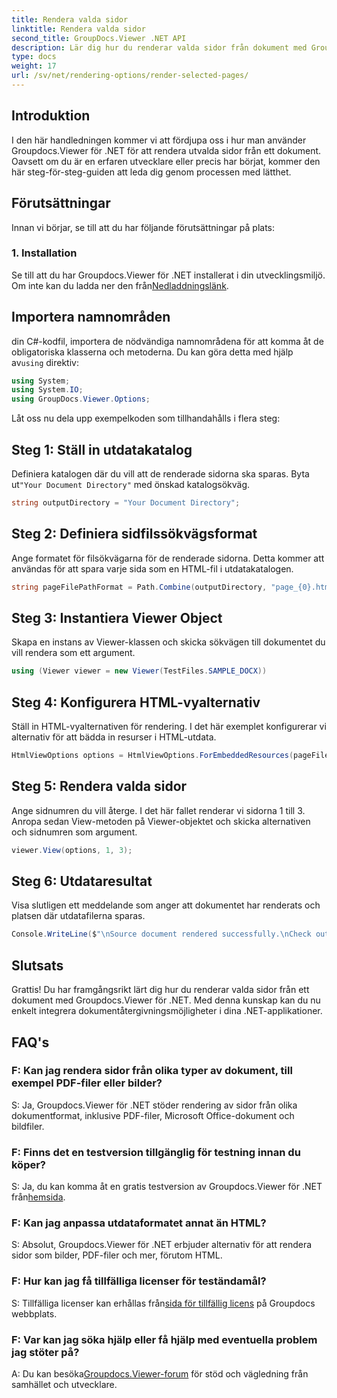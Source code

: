 ```yaml
---
title: Rendera valda sidor
linktitle: Rendera valda sidor
second_title: GroupDocs.Viewer .NET API
description: Lär dig hur du renderar valda sidor från dokument med Groupdocs.Viewer för .NET. Steg-för-steg handledning med kodexempel ingår.
type: docs
weight: 17
url: /sv/net/rendering-options/render-selected-pages/
---
```

## Introduktion

I den här handledningen kommer vi att fördjupa oss i hur man använder Groupdocs.Viewer för .NET för att rendera utvalda sidor från ett dokument. Oavsett om du är en erfaren utvecklare eller precis har börjat, kommer den här steg-för-steg-guiden att leda dig genom processen med lätthet.

## Förutsättningar

Innan vi börjar, se till att du har följande förutsättningar på plats:

### 1. Installation

 Se till att du har Groupdocs.Viewer för .NET installerat i din utvecklingsmiljö. Om inte kan du ladda ner den från[Nedladdningslänk](https://releases.groupdocs.com/viewer/net/).

## Importera namnområden

 din C#-kodfil, importera de nödvändiga namnområdena för att komma åt de obligatoriska klasserna och metoderna. Du kan göra detta med hjälp av`using` direktiv:

```csharp
using System;
using System.IO;
using GroupDocs.Viewer.Options;
```

Låt oss nu dela upp exempelkoden som tillhandahålls i flera steg:

## Steg 1: Ställ in utdatakatalog

 Definiera katalogen där du vill att de renderade sidorna ska sparas. Byta ut`"Your Document Directory"` med önskad katalogsökväg.

```csharp
string outputDirectory = "Your Document Directory";
```

## Steg 2: Definiera sidfilssökvägsformat

Ange formatet för filsökvägarna för de renderade sidorna. Detta kommer att användas för att spara varje sida som en HTML-fil i utdatakatalogen.

```csharp
string pageFilePathFormat = Path.Combine(outputDirectory, "page_{0}.html");
```

## Steg 3: Instantiera Viewer Object

Skapa en instans av Viewer-klassen och skicka sökvägen till dokumentet du vill rendera som ett argument.

```csharp
using (Viewer viewer = new Viewer(TestFiles.SAMPLE_DOCX))
```

## Steg 4: Konfigurera HTML-vyalternativ

Ställ in HTML-vyalternativen för rendering. I det här exemplet konfigurerar vi alternativ för att bädda in resurser i HTML-utdata.

```csharp
HtmlViewOptions options = HtmlViewOptions.ForEmbeddedResources(pageFilePathFormat);
```

## Steg 5: Rendera valda sidor

Ange sidnumren du vill återge. I det här fallet renderar vi sidorna 1 till 3. Anropa sedan View-metoden på Viewer-objektet och skicka alternativen och sidnumren som argument.

```csharp
viewer.View(options, 1, 3);
```

## Steg 6: Utdataresultat

Visa slutligen ett meddelande som anger att dokumentet har renderats och platsen där utdatafilerna sparas.

```csharp
Console.WriteLine($"\nSource document rendered successfully.\nCheck output in {outputDirectory}.");
```

## Slutsats

Grattis! Du har framgångsrikt lärt dig hur du renderar valda sidor från ett dokument med Groupdocs.Viewer för .NET. Med denna kunskap kan du nu enkelt integrera dokumentåtergivningsmöjligheter i dina .NET-applikationer.

## FAQ's

### F: Kan jag rendera sidor från olika typer av dokument, till exempel PDF-filer eller bilder?

S: Ja, Groupdocs.Viewer för .NET stöder rendering av sidor från olika dokumentformat, inklusive PDF-filer, Microsoft Office-dokument och bildfiler.

### F: Finns det en testversion tillgänglig för testning innan du köper?

 S: Ja, du kan komma åt en gratis testversion av Groupdocs.Viewer för .NET från[hemsida](https://releases.groupdocs.com/).

### F: Kan jag anpassa utdataformatet annat än HTML?

S: Absolut, Groupdocs.Viewer för .NET erbjuder alternativ för att rendera sidor som bilder, PDF-filer och mer, förutom HTML.

### F: Hur kan jag få tillfälliga licenser för teständamål?

S: Tillfälliga licenser kan erhållas från[sida för tillfällig licens](https://purchase.groupdocs.com/temporary-license/) på Groupdocs webbplats.

### F: Var kan jag söka hjälp eller få hjälp med eventuella problem jag stöter på?

 A: Du kan besöka[Groupdocs.Viewer-forum](https://forum.groupdocs.com/c/viewer/9) för stöd och vägledning från samhället och utvecklare.